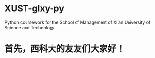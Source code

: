 # XUST-glxy-py
Python coursework for the School of Management of Xi’an University of Science and Technology.
# 首先，西科大的友友们大家好！
